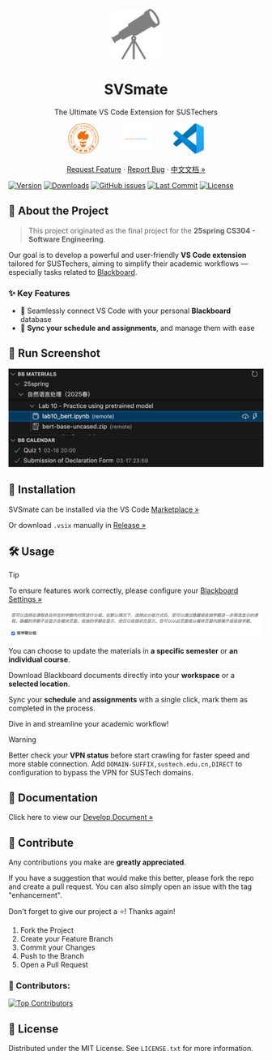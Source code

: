 <br />
<div align="center">
  <a href="https://github.com/naivecynics/SVSmate">
    <img src="https://raw.githubusercontent.com/naivecynics/SVSmate/main/media/telescope-gray.png" alt="Logo" width="100" height="100">
  </a>

  <h1 align="center">SVSmate</h1>

  <p align="center">
    The Ultimate VS Code Extension for SUSTechers
    <br />
    <div style="text-align: center;">
        <img src="https://raw.githubusercontent.com/naivecynics/SVSmate/main/media/sustech.png" alt="SUSTech" width="60" style="margin: 0 40px;" />
        <img src="https://raw.githubusercontent.com/naivecynics/SVSmate/main/media/separator.png" alt="separator" width="60" />
        <img src="https://raw.githubusercontent.com/naivecynics/SVSmate/main/media/vscode.png" alt="VS Code" width="60" style="margin: 0 40px;" />
    </div>
    <br />
    <a href="https://github.com/naivecynics/SVSmate/issues/new?labels=enhancement&template=feature-request---.md">Request Feature</a>
    &middot;
    <a href="https://github.com/naivecynics/SVSmate/issues/new?labels=bug&template=bug-report---.md">Report Bug</a>
    &middot;
    <a href="https://github.com/naivecynics/SVSmate/blob/main/README.zh.md">中文文档 »</a>
  </p>
</div>



[![Version](https://img.shields.io/visual-studio-marketplace/v/naivecynics.svsmate?style=flat-square)](https://marketplace.visualstudio.com/items?itemName=naivecynics.svsmate)
[![Downloads](https://img.shields.io/visual-studio-marketplace/d/naivecynics.svsmate?style=flat-square)](https://marketplace.visualstudio.com/items?itemName=naivecynics.svsmate)
[![GitHub issues](https://img.shields.io/github/issues/naivecynics/SVSmate?style=flat-square)](https://github.com/naivecynics/SVSmate/issues)
[![Last Commit](https://img.shields.io/github/last-commit/naivecynics/SVSmate?style=flat-square)](https://github.com/naivecynics/SVSmate/commits/main)
[![License](https://img.shields.io/github/license/naivecynics/SVSmate?style=flat-square)](https://github.com/naivecynics/SVSmate/blob/main/LICENSE)

## 🚀 About the Project

> This project originated as the final project for the **25spring CS304 - Software Engineering**.  

Our goal is to develop a powerful and user-friendly **VS Code extension** tailored for SUSTechers, aiming to simplify their academic workflows — especially tasks related to [Blackboard](https://bb.sustech.edu.cn/webapps/portal/execute/tabs/tabAction?tab_tab_group_id=_1_1).

### ✨ Key Features

- 🔗 Seamlessly connect VS Code with your personal **Blackboard** database
- 📅 **Sync your schedule and assignments**, and manage them with ease

## 📸 Run Screenshot

![screenshot](https://raw.githubusercontent.com/naivecynics/SVSmate/main/media/screenshot.png)

## 💾 Installation

SVSmate can be installed via the VS Code [Marketplace »](https://marketplace.visualstudio.com/items?itemName=naivecynics.svsmate)

Or download `.vsix` manually in [Release »](https://github.com/naivecynics/SVSmate/releases)

## 🛠️ Usage

> [!TIP]
> To ensure features work correctly, please configure your [Blackboard Settings »](https://bb.sustech.edu.cn/webapps/portal/execute/tabs/tabAction?tab_tab_group_id=_1_1&forwardUrl=edit_module/_3_1/bbcourseorg?cmd%3Dedit&recallUrl=/webapps/portal/execute/tabs/tabAction?tab_tab_group_id%3D_1_1x)  
>
> ![bb-setting](https://raw.githubusercontent.com/naivecynics/SVSmate/main/media/bb-setting.png)

You can choose to update the materials in **a specific semester** or **an individual course**.  

Download Blackboard documents directly into your **workspace** or a **selected location**.

Sync your **schedule** and **assignments** with a single click, mark them as completed in the process.

Dive in and streamline your academic workflow!

> [!WARNING]
> Better check your **VPN status** before start crawling for faster speed and more stable connection.
> Add `DOMAIN-SUFFIX,sustech.edu.cn,DIRECT` to configuration to bypass the VPN for SUSTech domains.

## 📖 Documentation

Click here to view our [Develop Document »](https://naivecynics.github.io/SVSmate/)

## 💬 Contribute

Any contributions you make are **greatly appreciated**.

If you have a suggestion that would make this better, please fork the repo and create a pull request. You can also simply open an issue with the tag "enhancement".

Don't forget to give our project a ⭐️! Thanks again!

1. Fork the Project
2. Create your Feature Branch 
3. Commit your Changes
4. Push to the Branch
5. Open a Pull Request

### 👥 Contributors:

<a href="https://github.com/naivecynics/SVSmate/graphs/contributors">
  <img src="https://contrib.rocks/image?repo=naivecynics/SVSmate" alt="Top Contributors" />
</a>

## 📜 License

Distributed under the MIT License. See `LICENSE.txt` for more information.
